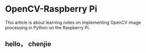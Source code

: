 # OpenCV-Raspberry Pi
This article is about learning notes on implementing OpenCV image processing in Python on the Raspberry Pi.

## hello， chenjie

